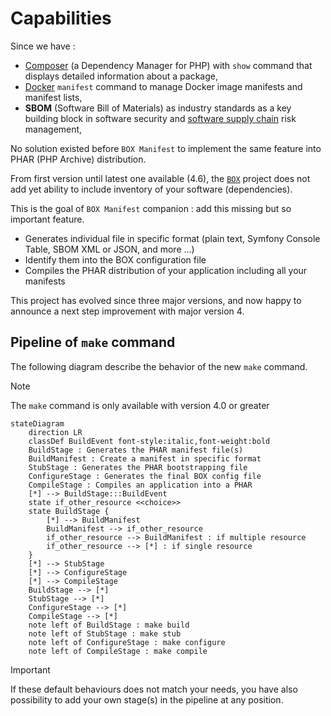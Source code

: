 <!-- markdownlint-disable MD013 -->
# Capabilities

Since we have :

- [Composer][composer] (a Dependency Manager for PHP) with `show` command that displays detailed information about a package,
- [Docker][docker-manifest] `manifest` command to manage Docker image manifests and manifest lists,
- **SBOM** (Software Bill of Materials) as industry standards as a key building block in software security and [software supply chain][sbom] risk management,

No solution existed before `BOX Manifest` to implement the same feature into PHAR (PHP Archive) distribution.

From first version until latest one available (4.6), the [`BOX`][box-project] project does not add yet ability
to include inventory of your software (dependencies).

This is the goal of `BOX Manifest` companion : add this missing but so important feature.

- Generates individual file in specific format (plain text, Symfony Console Table, SBOM XML or JSON, and more ...)
- Identify them into the BOX configuration file
- Compiles the PHAR distribution of your application including all your manifests

This project has evolved since three major versions, and now happy to announce a next step improvement with major version 4.

## Pipeline of `make` command

The following diagram describe the behavior of the new `make` command.

> [!NOTE]
>
> The `make` command is only available with version 4.0 or greater

```mermaid
stateDiagram
    direction LR
    classDef BuildEvent font-style:italic,font-weight:bold
    BuildStage : Generates the PHAR manifest file(s)
    BuildManifest : Create a manifest in specific format
    StubStage : Generates the PHAR bootstrapping file
    ConfigureStage : Generates the final BOX config file
    CompileStage : Compiles an application into a PHAR
    [*] --> BuildStage:::BuildEvent
    state if_other_resource <<choice>>
    state BuildStage {
        [*] --> BuildManifest
        BuildManifest --> if_other_resource
        if_other_resource --> BuildManifest : if multiple resource
        if_other_resource --> [*] : if single resource
    }
    [*] --> StubStage
    [*] --> ConfigureStage
    [*] --> CompileStage
    BuildStage --> [*]
    StubStage --> [*]
    ConfigureStage --> [*]
    CompileStage --> [*]
    note left of BuildStage : make build
    note left of StubStage : make stub
    note left of ConfigureStage : make configure
    note left of CompileStage : make compile
```

> [!IMPORTANT]
>
> If these default behaviours does not match your needs,
> you have also possibility to add your own stage(s) in the pipeline at any position.

[box-project]: https://github.com/box-project/box
[sbom]: https://en.wikipedia.org/wiki/Software_supply_chain
[composer]: https://getcomposer.org/
[docker-manifest]: https://docs.docker.com/reference/cli/docker/manifest/
